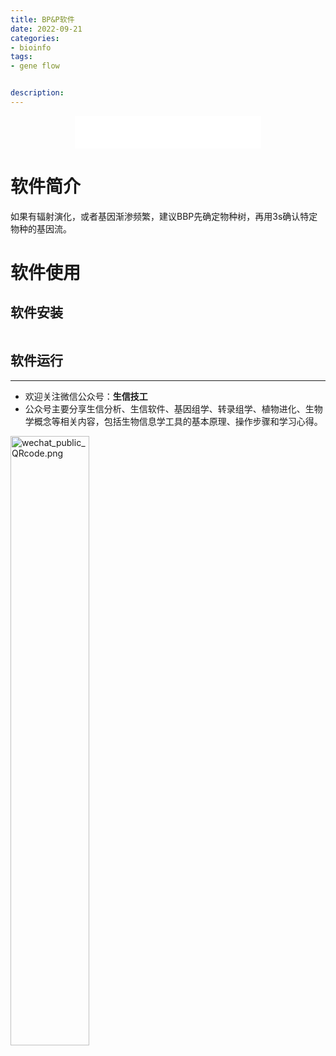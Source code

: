 ```yaml
---
title: BP&P软件
date: 2022-09-21
categories:
- bioinfo
tags:
- gene flow


description: 
---
```


<div align="middle"><iframe frameborder="no" border="0" marginwidth="0" marginheight="0" width=298 height=52 src="//music.163.com/outchain/player?type=2&id=20707476&auto=1&height=32"></iframe></div>

# 软件简介
如果有辐射演化，或者基因渐渗频繁，建议BBP先确定物种树，再用3s确认特定物种的基因流。



# 软件使用

## 软件安装

```

```

## 软件运行


-------

- 欢迎关注微信公众号：**生信技工**
- 公众号主要分享生信分析、生信软件、基因组学、转录组学、植物进化、生物学概念等相关内容，包括生物信息学工具的基本原理、操作步骤和学习心得。

<img src="https://github.com/yanzhongsino/yanzhongsino.github.io/blob/hexo/source/wechat/Wechat_public_qrcode.jpg?raw=true" width=50% title="wechat_public_QRcode.png" align=center/>
